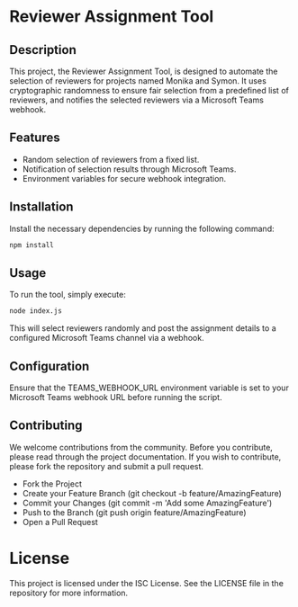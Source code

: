 # Reviewer Assignment Tool

## Description

This project, the Reviewer Assignment Tool, is designed to automate the selection of reviewers for projects named Monika and Symon. It uses cryptographic randomness to ensure fair selection from a predefined list of reviewers, and notifies the selected reviewers via a Microsoft Teams webhook.

## Features

- Random selection of reviewers from a fixed list.
- Notification of selection results through Microsoft Teams.
- Environment variables for secure webhook integration.

## Installation

Install the necessary dependencies by running the following command:

```bash
npm install
```

## Usage

To run the tool, simply execute:

```bash
node index.js
```

This will select reviewers randomly and post the assignment details to a configured Microsoft Teams channel via a webhook.

## Configuration

Ensure that the TEAMS_WEBHOOK_URL environment variable is set to your Microsoft Teams webhook URL before running the script.

## Contributing

We welcome contributions from the community. Before you contribute, please read through the project documentation. If you wish to contribute, please fork the repository and submit a pull request.

- Fork the Project
- Create your Feature Branch (git checkout -b feature/AmazingFeature)
- Commit your Changes (git commit -m 'Add some AmazingFeature')
- Push to the Branch (git push origin feature/AmazingFeature)
- Open a Pull Request

# License

This project is licensed under the ISC License. See the LICENSE file in the repository for more information.
